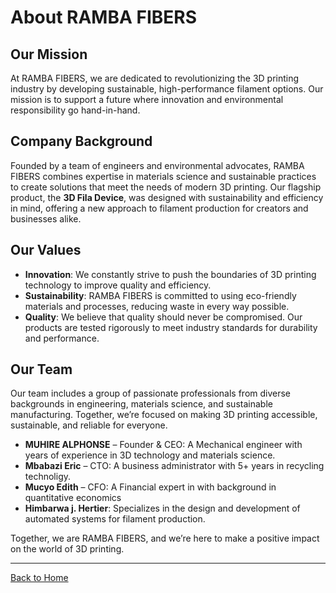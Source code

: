 # About RAMBA FIBERS

## Our Mission
At RAMBA FIBERS, we are dedicated to revolutionizing the 3D printing industry by developing sustainable, high-performance filament options. Our mission is to support a future where innovation and environmental responsibility go hand-in-hand.

## Company Background
Founded by a team of engineers and environmental advocates, RAMBA FIBERS combines expertise in materials science and sustainable practices to create solutions that meet the needs of modern 3D printing. Our flagship product, the **3D Fila Device**, was designed with sustainability and efficiency in mind, offering a new approach to filament production for creators and businesses alike.

## Our Values
- **Innovation**: We constantly strive to push the boundaries of 3D printing technology to improve quality and efficiency.
- **Sustainability**: RAMBA FIBERS is committed to using eco-friendly materials and processes, reducing waste in every way possible.
- **Quality**: We believe that quality should never be compromised. Our products are tested rigorously to meet industry standards for durability and performance.

## Our Team
Our team includes a group of passionate professionals from diverse backgrounds in engineering, materials science, and sustainable manufacturing. Together, we’re focused on making 3D printing accessible, sustainable, and reliable for everyone.

- **MUHIRE ALPHONSE** – Founder & CEO: A Mechanical engineer with years of experience in 3D technology and materials science.
- **Mbabazi Eric** – CTO: A business administrator with 5+ years in recycling technoligy.
- **Mucyo Edith** – CFO: A Financial expert in with background in quantitative economics
- **Himbarwa j. Hertier**: Specializes in the design and development of automated systems for filament production.

Together, we are RAMBA FIBERS, and we’re here to make a positive impact on the world of 3D printing.

---

[Back to Home](README.md)
